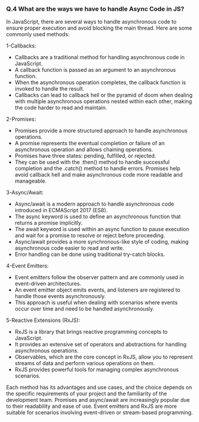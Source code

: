 ### Q.4 What are the ways we have to handle Async Code in JS?
In JavaScript, there are several ways to handle asynchronous code to ensure proper execution and avoid blocking the main thread. Here are some commonly used methods:

1-Callbacks:

* Callbacks are a traditional method for handling asynchronous code in JavaScript.
* A callback function is passed as an argument to an asynchronous function.
* When the asynchronous operation completes, the callback function is invoked to handle the result.
* Callbacks can lead to callback hell or the pyramid of doom when dealing with multiple asynchronous operations nested within each other, making the code harder to read and maintain.

2-Promises:

* Promises provide a more structured approach to handle asynchronous operations.
* A promise represents the eventual completion or failure of an asynchronous operation and allows chaining operations.
* Promises have three states: pending, fulfilled, or rejected.
* They can be used with the .then() method to handle successful completion and the .catch() method to handle errors.
Promises help avoid callback hell and make asynchronous code more readable and manageable.

3-Async/Await:

* Async/await is a modern approach to handle asynchronous code introduced in ECMAScript 2017 (ES8).
* The async keyword is used to define an asynchronous function that returns a promise implicitly.
* The await keyword is used within an async function to pause execution and wait for a promise to resolve or reject before proceeding.
* Async/await provides a more synchronous-like style of coding, making asynchronous code easier to read and write.
* Error handling can be done using traditional try-catch blocks.

4-Event Emitters:

* Event emitters follow the observer pattern and are commonly used in event-driven architectures.
* An event emitter object emits events, and listeners are registered to handle those events asynchronously.
* This approach is useful when dealing with scenarios where events occur over time and need to be handled asynchronously.

5-Reactive Extensions (RxJS):

* RxJS is a library that brings reactive programming concepts to JavaScript.
* It provides an extensive set of operators and abstractions for handling asynchronous operations.
* Observables, which are the core concept in RxJS, allow you to represent streams of data and perform various operations on them.
* RxJS provides powerful tools for managing complex asynchronous scenarios.

Each method has its advantages and use cases, and the choice depends on the specific requirements of your project and the familiarity of the development team. Promises and async/await are increasingly popular due to their readability and ease of use. Event emitters and RxJS are more suitable for scenarios involving event-driven or stream-based programming.

